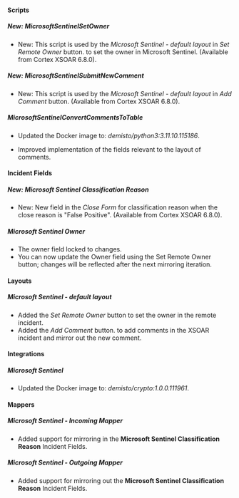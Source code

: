 
#### Scripts

##### New: MicrosoftSentinelSetOwner

- New: This script is used by the *Microsoft Sentinel - default layout* in *Set Remote Owner* button. to set the owner in Microsoft Sentinel. (Available from Cortex XSOAR 6.8.0).

##### New: MicrosoftSentinelSubmitNewComment

- New: This script is used by the *Microsoft Sentinel - default layout* in *Add Comment* button. (Available from Cortex XSOAR 6.8.0).

##### MicrosoftSentinelConvertCommentsToTable

- Updated the Docker image to: *demisto/python3:3.11.10.115186*.

- Improved implementation of the fields relevant to the layout of comments.

#### Incident Fields

##### New: Microsoft Sentinel Classification Reason

- New: New field in the *Close Form* for classification reason when the close reason is "False Positive". (Available from Cortex XSOAR 6.8.0).

##### Microsoft Sentinel Owner

- The owner field locked to changes.
- You can now update the Owner field using the Set Remote Owner button; changes will be reflected after the next mirroring iteration.

#### Layouts

##### Microsoft Sentinel - default layout

- Added the *Set Remote Owner* button to set the owner in the remote incident.
- Added the *Add Comment* button. to add comments in the XSOAR incident and mirror out the new comment.

#### Integrations

##### Microsoft Sentinel

- Updated the Docker image to: *demisto/crypto:1.0.0.111961*.

#### Mappers

##### Microsoft Sentinel - Incoming Mapper

- Added support for mirroring in the **Microsoft Sentinel Classification Reason** Incident Fields.

##### Microsoft Sentinel - Outgoing Mapper

- Added support for mirroring out the **Microsoft Sentinel Classification Reason** Incident Fields.
